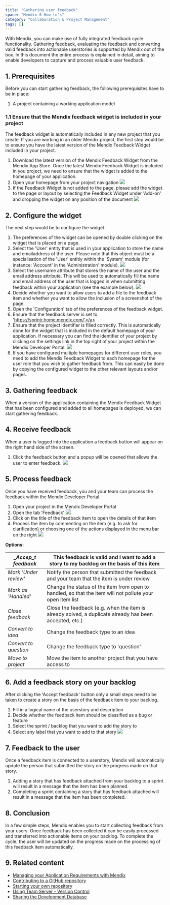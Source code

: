 ```yaml
---
title: "Gathering user feedback"
space: "Mendix 6 How-to's"
category: "Collaboration & Project Management"
tags: []
---
```

With Mendix, you can make use of fully integrated feedback cycle functionality. Gathering feedback, evaluating the feedback and converting valid feedback into actionable userstories is supported by Mendix out of the box. In this document the entire process is explained in detail, aiming to enable developers to capture and process valuable user feedback.

## 1\. Prerequisites

Before you can start gathering feedback, the following prerequisites have to be in place:

1.  A project containing a working application model

### 1.1 Ensure that the Mendix feedback widget is included in your project

The feedback widget is automatically included in any new project that you create. If you are working in an older Mendix project, the first step would be to ensure you have the latest version of the Mendix Feedback Widget included in your project.

1.  Download the latest version of the Mendix Feedback Widget from the Mendix App Store.
    Once the latest Mendix Feedback Widget is included in you project, we need to ensure that the widget is added to the homepage of your application.
2.  Open your homepage from your project navigation
    ![](attachments/18448640/18580455.png)
3.  If the Feedback Widget is not added to the page, please add the widget to the page or layout by selecting the Feedback Widget under 'Add-on' and dropping the widget on any position of the document
    ![](attachments/18448640/18580453.png)

## 2\. Configure the widget

The next step would be to configure the widget.

1.  The preferences of the widget can be opened by double clicking on the widget that is placed on a page. 
2.  Select the 'User' entity that is used in your application to store the name and emailaddress of the user. Please note that this object must be a specialisation of the 'User' entitiy within the 'System' module (for instance: 'Account' in the 'Administration' module). 
    ![](attachments/18448640/18580452.png)
3.  Select the username attribute that stores the name of the user and the email address attribute. This will be used to automatically fill the name and email address of the user that is logged in when submitting feedback within your application (see the example below).
    ![](attachments/18448640/18580450.png)
4.  Decide whether you want to allow users to add a file to the feedback item and whether you want to allow the inclusion of a screenshot of the page. 
5.  Open the 'Configuration' tab of the preferences of the feedback widget.
6.  Ensure that the feedback server is set to '<a rel="nofollow">https://sprintr.home.mendix.com/'</a> 
7.  Ensure that the project identifier is filled correctly. This is automatically done for the widget that is included in the default homepage of your application. If necessary you can find the identifier of your project by clicking on the settings link in the top right of your project within the Mendix Developer Portal. 
    ![](attachments/18448640/18580451.png)
8.  If you have configured multiple homepages for different user roles, you need to add the Mendix Feedback Widget to each homepage for the user role that you wish to gather feedback from. This can easily be done by copying the configured widget to the other relevant layouts and/or pages.

## 3\. Gathering feedback

When a version of the application containing the Mendix Feedback Widget that has been configured and added to all homepages is deployed, we can start gathering feedback. 

## 4\. Receive feedback

When a user is logged into the application a feedback button will appear on the right hand side of the screen.

1.  Click the feedback button and a popup will be opened that allows the user to enter feedback.
    ![](attachments/18448640/18580450.png)

## 5\. Process feedback

Once you have received feedback, you and your team can process the feedback within the Mendix Developer Portal. 

1.  Open your project in the Mendix Developer Portal
2.  Open the tab 'Feedback'
    ![](attachments/18448640/18580449.png)
3.  Click on the title of the feedback item to open the details of that item
4.  Process the item by commenting on the item (e.g. to ask for clarification) or choosing one of the actions displayed in the menu bar on the right
    ![](attachments/18448640/18580448.png)

**Options:**

| __Accep_t feedback_ | This feedback is valid and I want to add a story to my backlog on the basis of this item |
| --- | --- |
| _Mark 'Under review'_ | Notify the person that submitted the feedback and your team that the item is under review |
| _Mark as 'Handled'_ | Change the status of the item from open to handled, so that the item will not pollute your open item list |
| _Close feedback_ | Close the feedback (e.g. when the item is already solved, a duplicate already has been accepted, etc.) |
| _Convert to idea_ | Change the feedback type to an idea |
| _Convert to question_ | Change the feedback type to 'question' |
| _Move to project_ | Move the item to another project that you have access to |

## 6\. Add a feedback story on your backlog

After clicking the 'Accept feedback' button only a small steps need to be taken to create a story on the basis of the feedback item to your backlog. 

1.  Fill in a logical name of the userstory and description
2.  Decide whether the feedback item should be classified as a bug or feature
3.  Select the sprint / backlog that you want to add the story to
4.  Select any label that you want to add to that story
    ![](attachments/18448640/18580447.png)

## 7\. Feedback to the user

Once a feedback item is connected to a userstory, Mendix will automatically update the person that submitted the story on the progress made on that story. 

1.  Adding a story that has feedback attached from your backlog to a sprint will result in a message that the item has been planned.
2.  Completing a sprint containing a story that has feedback attached will result in a message that the item has been completed.

## 8\. Conclusion

In a few simple steps, Mendix enables you to start collecting feedback from your users. Once feedback has been collected it can be easily processed and transferred into actionable items on your backlog. To complete the cycle, the user will be updated on the progress made on the processing of this feedback item automatically.

## 9\. Related content

*   [Managing your Application Requirements with Mendix](Managing+your+Application+Requirements+with+Mendix)
*   [Contributing to a GitHub repository](Contribute+to+a+GitHub+Repository)
*   [Starting your own repository](Starting+your+own+repository)
*   [Using Team Server - Version Control](Using+Team+Server+-+Version+Control)
*   [Sharing the Development Database](Sharing+the+Development+Database)